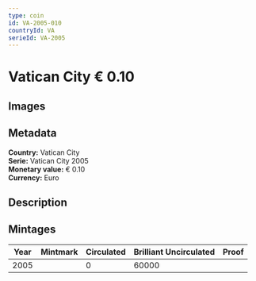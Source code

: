 ```yaml
---
type: coin
id: VA-2005-010
countryId: VA
serieId: VA-2005
---
```


# Vatican City € 0.10

## Images


## Metadata

**Country:** Vatican City\
**Serie:** Vatican City 2005\
**Monetary value:** € 0.10\
**Currency:** Euro

## Description


## Mintages

| Year | Mintmark | Circulated | Brilliant Uncirculated | Proof |
| ---- | -------- | ---------- | ---------------------- | ----- |
| 2005 |  | 0| 60000 |  |
